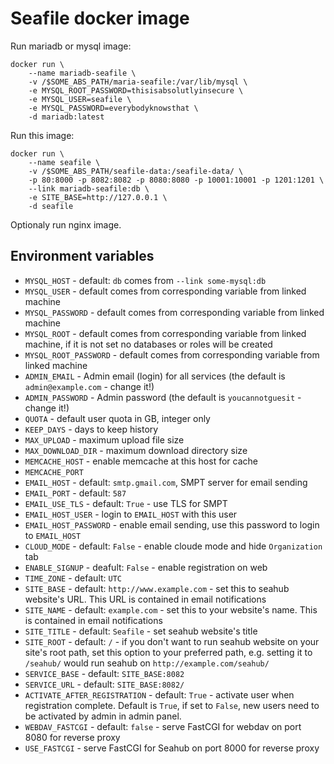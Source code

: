 # Seafile docker image

Run mariadb or mysql image:

    docker run \
        --name mariadb-seafile \
        -v /$SOME_ABS_PATH/maria-seafile:/var/lib/mysql \
        -e MYSQL_ROOT_PASSWORD=thisisabsolutlyinsecure \
        -e MYSQL_USER=seafile \
        -e MYSQL_PASSWORD=everybodyknowsthat \
        -d mariadb:latest

Run this image:

    docker run \
        --name seafile \
        -v /$SOME_ABS_PATH/seafile-data:/seafile-data/ \
        -p 80:8000 -p 8082:8082 -p 8080:8080 -p 10001:10001 -p 1201:1201 \
        --link mariadb-seafile:db \
        -e SITE_BASE=http://127.0.0.1 \
        -d seafile

Optionaly run nginx image.

## Environment variables

- `MYSQL_HOST` - default: `db` comes from `--link some-mysql:db`
- `MYSQL_USER` - default comes from corresponding variable from linked machine
- `MYSQL_PASSWORD` - default comes from corresponding variable from linked machine
- `MYSQL_ROOT` - default comes from corresponding variable from linked machine, if it is not set no databases or roles will be created
- `MYSQL_ROOT_PASSWORD` - default comes from corresponding variable from linked machine
- `ADMIN_EMAIL` - Admin email (login) for all services (the default is `admin@example.com` - change it!)
- `ADMIN_PASSWORD` - Admin password (the default is `youcannotguesit` - change it!)
- `QUOTA` - default user quota in GB, integer only
- `KEEP_DAYS` - days to keep history
- `MAX_UPLOAD` - maximum upload file size
- `MAX_DOWNLOAD_DIR` - maximum download directory size
- `MEMCACHE_HOST` - enable memcache at this host for cache
- `MEMCACHE_PORT`
- `EMAIL_HOST` - default: `smtp.gmail.com`, SMPT server for email sending
- `EMAIL_PORT` - default: `587`
- `EMAIL_USE_TLS` - default: `True` - use TLS for SMPT
- `EMAIL_HOST_USER` - login to `EMAIL_HOST` with this user
- `EMAIL_HOST_PASSWORD` - enable email sending, use this password to login to `EMAIL_HOST`
- `CLOUD_MODE` - default: `False` - enable cloude mode and hide `Organization` tab
- `ENABLE_SIGNUP` - deafult: `False` - enable registration on web
- `TIME_ZONE` - default: `UTC`
- `SITE_BASE` - default: `http://www.example.com` - set this to seahub website's URL. This URL is contained in email notifications
- `SITE_NAME` - default: `example.com` - set this to your website's name. This is contained in email notifications
- `SITE_TITLE` - default: `Seafile` - set seahub website's title
- `SITE_ROOT` - default: `/` - if you don't want to run seahub website on your site's root path, set this option to your preferred path, e.g. setting it to `/seahub/` would run seahub on `http://example.com/seahub/`
- `SERVICE_BASE` - default: `SITE_BASE:8082`
- `SERVICE_URL` - default: `SITE_BASE:8082/`
- `ACTIVATE_AFTER_REGISTRATION` - default: `True` - activate user when registration complete. Default is `True`, if set to `False`, new users need to be activated by admin in admin panel.
- `WEBDAV_FASTCGI` - default: `false` - serve FastCGI for webdav on port 8080 for reverse proxy
- `USE_FASTCGI` - serve FastCGI for Seahub on port 8000 for reverse proxy

